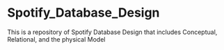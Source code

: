 # Spotify_Database_Design
This is a repository of Spotify Database Design that includes Conceptual, Relational, and the physical Model
